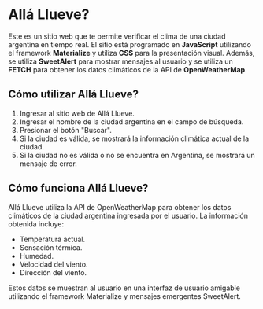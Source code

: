 # **Allá Llueve?**

Este es un sitio web que te permite verificar el clima de una ciudad argentina en tiempo real. El sitio está programado en **JavaScript** utilizando el framework **Materialize** y utiliza **CSS** para la presentación visual. Además, se utiliza **SweetAlert** para mostrar mensajes al usuario y se utiliza un **FETCH** para obtener los datos climáticos de la API de **OpenWeatherMap**.

## Cómo utilizar Allá Llueve?

1. Ingresar al sitio web de Allá Llueve.
2. Ingresar el nombre de la ciudad argentina en el campo de búsqueda.
3. Presionar el botón "Buscar".
4. Si la ciudad es válida, se mostrará la información climática actual de la ciudad.
5. Si la ciudad no es válida o no se encuentra en Argentina, se mostrará un mensaje de error.

## Cómo funciona Allá Llueve?

Allá Llueve utiliza la API de OpenWeatherMap para obtener los datos climáticos de la ciudad argentina ingresada por el usuario. La información obtenida incluye:

- Temperatura actual.
- Sensación térmica.
- Humedad.
- Velocidad del viento.
- Dirección del viento.

Estos datos se muestran al usuario en una interfaz de usuario amigable utilizando el framework Materialize y mensajes emergentes SweetAlert.
